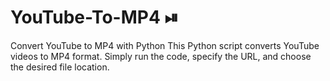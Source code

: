 #                    YouTube-To-MP4 ⏯
Convert YouTube to MP4 with Python
This Python script converts YouTube videos to MP4 format. Simply run the code, specify the URL, and choose the desired file location.
